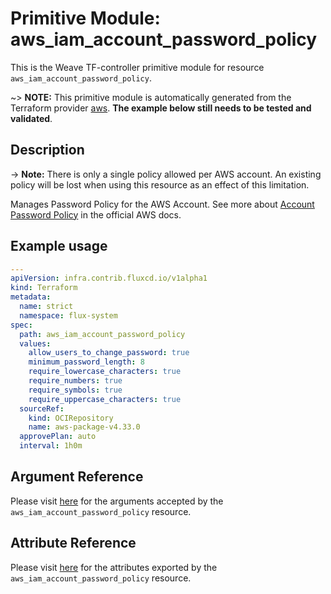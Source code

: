
# Primitive Module: aws_iam_account_password_policy

This is the Weave TF-controller primitive module for resource `aws_iam_account_password_policy`.

~> **NOTE:** This primitive module is automatically generated from the Terraform provider [aws](https://registry.terraform.io/providers/hashicorp/aws/latest/docs/resources/iam_account_password_policy). **The example below still needs to be tested and validated**.

## Description

-> **Note:** There is only a single policy allowed per AWS account. An existing policy will be lost when using this resource as an effect of this limitation.

Manages Password Policy for the AWS Account.
See more about [Account Password Policy](http://docs.aws.amazon.com/IAM/latest/UserGuide/id_credentials_passwords_account-policy.html)
in the official AWS docs.

## Example usage

```yaml
---
apiVersion: infra.contrib.fluxcd.io/v1alpha1
kind: Terraform
metadata:
  name: strict
  namespace: flux-system
spec:
  path: aws_iam_account_password_policy
  values:
    allow_users_to_change_password: true
    minimum_password_length: 8
    require_lowercase_characters: true
    require_numbers: true
    require_symbols: true
    require_uppercase_characters: true
  sourceRef:
    kind: OCIRepository
    name: aws-package-v4.33.0
  approvePlan: auto
  interval: 1h0m
```

## Argument Reference

Please visit [here](https://registry.terraform.io/providers/hashicorp/aws/4.33.0/docs/resources/iam_account_password_policy#argument-reference) for the arguments accepted by the `aws_iam_account_password_policy` resource.

## Attribute Reference

Please visit [here](https://registry.terraform.io/providers/hashicorp/aws/4.33.0/docs/resources/iam_account_password_policy#attributes-reference) for the attributes exported by the `aws_iam_account_password_policy` resource.
